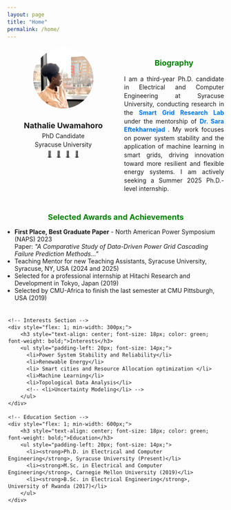 ```yaml
---
layout: page
title: "Home"
permalink: /home/
---
```


<div style="display: flex; flex-wrap: nowrap; justify-content: space-between; align-items: flex-start; text-align: left; margin: 0 auto; max-width: 1000px; gap: 10px;">

  <!-- Left Section: Profile Image and Basic Info -->
  <div style="flex: 1; min-width: 250px; max-width: 280px; text-align: center; padding: 5px;">
    <img src="/assets/profile.jpg" alt="Nathalie Uwamahoro" style="border-radius: 50%; width: 140px; height: 140px; object-fit: cover;">
    <h2 style="font-size: 18px; margin-bottom: 5px;">Nathalie Uwamahoro</h2>
    <p style="font-size: 14px; margin: 3px 0;">PhD Candidate</p>
    <p style="font-size: 14px; margin: 3px 0;">Syracuse University</p>
    <div style="margin-top: 5px;">
      <a href="mailto:nuwamaho@syr.edu" style="margin-right: 8px;">📧</a>
      <a href="https://github.com/Nathalie-Uwamahoro" target="_blank" style="margin-right: 8px;">🐙</a>
      <a href="https://www.linkedin.com/in/nathalie-uwamahoro" target="_blank" style="margin-right: 8px;">🔗</a>
      <a href="/assets/cv.pdf" target="_blank">📄</a>
    </div>
  </div>

  <!-- Right Section: Biography -->
  <div style="flex: 2; padding: 1px; text-align: justify; line-height: 1.4; font-size: 14px; max-width: 680px;">
    <h2 style="text-align: center; font-size: 18px; color: green; font-weight: bold;">Biography</h2>
    <p>
        I am a third-year Ph.D. candidate in Electrical and Computer Engineering at Syracuse University, conducting research in the 
        <a href="https://seftekha.expressions.syr.edu/" target="_blank" style="color: #0073e6; text-decoration: none; font-weight: bold;">
            Smart Grid Research Lab
        </a> under the mentorship of 
        <a href="https://ecs.syracuse.edu/faculty-staff/sara-eftekharnejad" target="_blank" style="color: #0073e6; text-decoration: none; font-weight: bold;">
            Dr. Sara Eftekharnejad
        </a>. My work focuses on power system stability and the application of machine learning in smart grids, 
        driving innovation toward more resilient and flexible energy systems. I am actively seeking a Summer 2025 Ph.D.-level internship.
    </p>      
  </div>
</div>

<!-- Paper Awards and Achievements Section -->
<div style="max-width: 1000px; margin: 3px auto 0; padding: 2px; text-align: center;">
    <h2 style="text-align: center; font-size: 18px; color: green; font-weight: bold;"> Selected Awards and Achievements</h2>
    <ul style="padding-left: 15px; font-size: 14px; text-align: left;">
        <li>
            <strong>First Place, Best Graduate Paper</strong> - North American Power Symposium (NAPS) 2023  
            <br>
            Paper: <em>"A Comparative Study of Data-Driven Power Grid Cascading Failure Prediction Methods..."</em>
        </li>
        <!-- <li>Teaching Mentor for new Teaching Assistants, Syracuse University (2025)</li> -->
        <li>Teaching Mentor for new Teaching Assistants, Syracuse University, Syracuse, NY, USA (2024 and 2025)</li>
        <li>Selected for a professional internship at Hitachi Research and Development in Tokyo, Japan (2019)</li>
        <li>Selected by CMU-Africa to finish the last semester at CMU Pittsburgh, USA (2019)</li>
    </ul>
    <!-- <h2 style="text-align: center; font-size: 18px; color: green; font-weight: bold;">Achievements and Recognitions</h2>
    <ul style="padding-left: 15px; font-size: 14px; text-align: left;">
        <li>Teaching Mentor for new Teaching Assistants, Syracuse University (2025)</li>
        <li>Represented the Electrical Engineering and Computer Science Department of Syracuse University at Tapia (2024)</li>
        <li>Teaching Mentor for new Teaching Assistants, Syracuse University (2024)</li>
        <li>Selected for a professional internship at Hitachi in Tokyo, Japan (2019)</li>
        <li>Selected by CMU-Africa to finish the last semester at CMU Pittsburgh, USA (2019)</li>
    </ul> -->
</div>

<!-- Interests and Education Section -->
<div style="display: flex; justify-content: space-between; flex-wrap: nowrap; max-width: 1000px; margin: 3px auto 0; padding: 2px;">

    <!-- Interests Section -->
    <div style="flex: 1; min-width: 300px;">
        <h3 style="text-align: center; font-size: 18px; color: green; font-weight: bold;">Interests</h3>
        <ul style="padding-left: 20px; font-size: 14px;">
          <li>Power System Stability and Reliability</li>
          <li>Renewable Energy</li>
          <li> Smart cities and Resource Allocation optimization </li>
          <li>Machine Learning</li>
          <li>Topological Data Analysis</li>
          <!-- <li>Uncertainty Modeling</li> -->
        </ul>
    </div>

    <!-- Education Section -->
    <div style="flex: 1; min-width: 600px;">
        <h3 style="text-align: center; font-size: 18px; color: green; font-weight: bold;">Education</h3>
        <ul style="padding-left: 20px; font-size: 14px;">
          <li><strong>Ph.D. in Electrical and Computer Engineering</strong>, Syracuse University (Present)</li>
          <li><strong>M.Sc. in Electrical and Computer Engineering</strong>, Carnegie Mellon University (2019)</li>
          <li><strong>B.Sc. in Electrical Engineering</strong>, University of Rwanda (2017)</li>
        </ul>
    </div>
</div>
